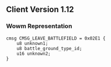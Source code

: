 ## Client Version 1.12

### Wowm Representation
```rust,ignore
cmsg CMSG_LEAVE_BATTLEFIELD = 0x02E1 {
    u8 unknown1;    
    u8 battle_ground_type_id;    
    u16 unknown2;    
}

```
